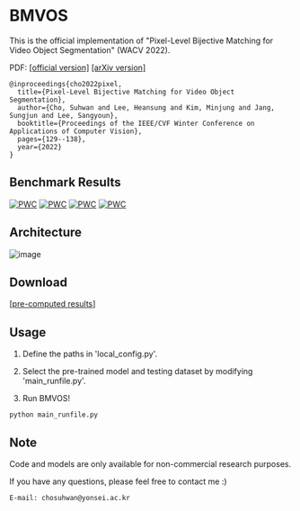 # BMVOS
This is the official implementation of "Pixel-Level Bijective Matching for Video Object Segmentation" (WACV 2022).

PDF: [[official version]](https://openaccess.thecvf.com/content/WACV2022/papers/Cho_Pixel-Level_Bijective_Matching_for_Video_Object_Segmentation_WACV_2022_paper.pdf) 
[[arXiv version]](https://arxiv.org/pdf/2110.01644.pdf)

```
@inproceedings{cho2022pixel,
  title={Pixel-Level Bijective Matching for Video Object Segmentation},
  author={Cho, Suhwan and Lee, Heansung and Kim, Minjung and Jang, Sungjun and Lee, Sangyoun},
  booktitle={Proceedings of the IEEE/CVF Winter Conference on Applications of Computer Vision},
  pages={129--138},
  year={2022}
}
```

## Benchmark Results
[![PWC](https://img.shields.io/endpoint.svg?url=https://paperswithcode.com/badge/pixel-level-bijective-matching-for-video/semi-supervised-video-object-segmentation-on-7)](https://paperswithcode.com/sota/semi-supervised-video-object-segmentation-on-7?p=pixel-level-bijective-matching-for-video)
[![PWC](https://img.shields.io/endpoint.svg?url=https://paperswithcode.com/badge/pixel-level-bijective-matching-for-video/semi-supervised-video-object-segmentation-on-8)](https://paperswithcode.com/sota/semi-supervised-video-object-segmentation-on-8?p=pixel-level-bijective-matching-for-video)
[![PWC](https://img.shields.io/endpoint.svg?url=https://paperswithcode.com/badge/pixel-level-bijective-matching-for-video/semi-supervised-video-object-segmentation-on-9)](https://paperswithcode.com/sota/semi-supervised-video-object-segmentation-on-9?p=pixel-level-bijective-matching-for-video)
[![PWC](https://img.shields.io/endpoint.svg?url=https://paperswithcode.com/badge/pixel-level-bijective-matching-for-video/semi-supervised-video-object-segmentation-on-10)](https://paperswithcode.com/sota/semi-supervised-video-object-segmentation-on-10?p=pixel-level-bijective-matching-for-video)



## Architecture
![image](https://user-images.githubusercontent.com/54178929/142851144-0a2a83cb-e7ef-422b-a20f-14041e328983.png)



## Download
[[pre-computed results]](https://drive.google.com/file/d/1IkUGkIH86ERpAPQeJNckgLdwQ8yBCNgk/view?usp=sharing)


## Usage
1. Define the paths in 'local_config.py'.

2. Select the pre-trained model and testing dataset by modifying 'main_runfile.py'.

3. Run BMVOS!
```
python main_runfile.py
```



## Note
Code and models are only available for non-commercial research purposes.

If you have any questions, please feel free to contact me :)
```
E-mail: chosuhwan@yonsei.ac.kr
```

